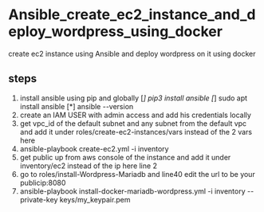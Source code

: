 # Ansible_create_ec2_instance_and_deploy_wordpress_using_docker
create ec2 instance using Ansible and deploy wordpress on it using docker
## steps
1. install ansible using pip and globally
[*] pip3 install ansible
[*] sudo apt install ansible
[*] ansible --version
2. create an IAM USER with admin access and add his credentials locally
3. get vpc_id of the default subnet and any subnet from the default vpc and add it under roles/create-ec2-instances/vars instead of the 2 vars here
4. ansible-playbook create-ec2.yml -i inventory
5. get public up from aws console of the instance and add it under inventory/ec2 instead of the ip here line 2
6. go to roles/install-Wordpress-Mariadb and line40 edit the url to be your publicip:8080 
7. ansible-playbook install-docker-mariadb-wordpress.yml -i inventory --private-key keys/my_keypair.pem
